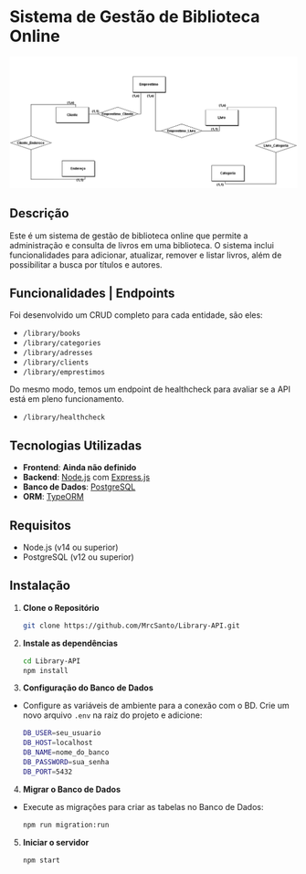 # Sistema de Gestão de Biblioteca Online

![Diagrama do Banco](/db/Conceitual_1.png)

## Descrição

Este é um sistema de gestão de biblioteca online que permite a administração e consulta de livros em uma biblioteca. O sistema inclui funcionalidades para adicionar, atualizar, remover e listar livros, além de possibilitar a busca por títulos e autores.

## Funcionalidades | Endpoints

Foi desenvolvido um CRUD completo para cada entidade, são eles:
- ```/library/books```
- ```/library/categories```
- ```/library/adresses```
- ```/library/clients```
- ```/library/emprestimos```

Do mesmo modo, temos um endpoint de healthcheck para avaliar se a API está em pleno funcionamento.

- ```/library/healthcheck```

## Tecnologias Utilizadas

- **Frontend**: **Ainda não definido**
- **Backend**: [Node.js](https://nodejs.org/) com [Express.js](https://expressjs.com/)
- **Banco de Dados**: [PostgreSQL](https://www.postgresql.org/)
- **ORM**: [TypeORM](https://typeorm.io/)

## Requisitos

- Node.js (v14 ou superior)
- PostgreSQL (v12 ou superior)

## Instalação

1. **Clone o Repositório**

   ```bash
   git clone https://github.com/MrcSanto/Library-API.git

2. **Instale as dependências**

    ```bash
    cd Library-API
    npm install

3. **Configuração do Banco de Dados**
- Configure as variáveis de ambiente para a conexão com o BD. Crie um novo arquivo ```.env``` na raiz do projeto e adicione:
    ```bash
    DB_USER=seu_usuario
    DB_HOST=localhost
    DB_NAME=nome_do_banco
    DB_PASSWORD=sua_senha
    DB_PORT=5432

4. **Migrar o Banco de Dados**
- Execute as migrações para criar as tabelas no Banco de Dados:
    ```bash
    npm run migration:run

5. **Iniciar o servidor**

    ```bash
    npm start

